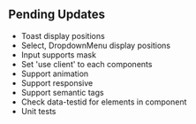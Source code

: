 ## Pending Updates

- Toast display positions
- Select, DropdownMenu display positions
- Input supports mask
- Set 'use client' to each components
- Support animation
- Support responsive
- Support semantic tags
- Check data-testid for elements in component
- Unit tests
